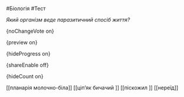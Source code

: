 #Біологія #Тест

*Який організм веде паразитичний спосіб життя?*

{noChangeVote on}

{preview on}

{hideProgress on}

{shareEnable off}

{hideCount on}

[[планарія молочно-біла]]
[[ціп’як бичачий ]]
[[піскожил ]]
[[нереїд]]
